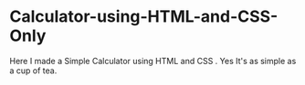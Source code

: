 # Calculator-using-HTML-and-CSS-Only
Here I made a Simple Calculator using HTML and CSS . Yes It's as simple as a cup of tea.
